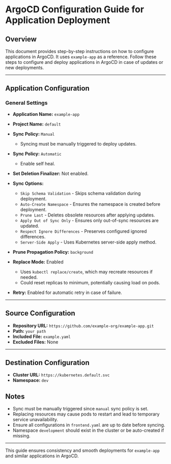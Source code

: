 # ArgoCD Configuration Guide for Application Deployment

## Overview
This document provides step-by-step instructions on how to configure applications in ArgoCD. It uses `example-app` as a reference. Follow these steps to configure and deploy applications in ArgoCD in case of updates or new deployments.

---

## Application Configuration
### General Settings
- **Application Name:** `example-app`
- **Project Name:** `default`
- **Sync Policy:** `Manual`
  - Syncing must be manually triggered to deploy updates.

- **Sync Policy:** `Automatic`
  - Enable self heal.
- **Set Deletion Finalizer:** Not enabled.
- **Sync Options:**
  - `Skip Schema Validation` - Skips schema validation during deployment.
  - `Auto-Create Namespace` - Ensures the namespace is created before deployment.
  - `Prune Last` - Deletes obsolete resources after applying updates.
  - `Apply Out of Sync Only` - Ensures only out-of-sync resources are updated.
  - `Respect Ignore Differences` - Preserves configured ignored differences.
  - `Server-Side Apply` - Uses Kubernetes server-side apply method.
- **Prune Propagation Policy:** `background`
- **Replace Mode:** Enabled
  - Uses `kubectl replace/create`, which may recreate resources if needed.
  - Could reset replicas to minimum, potentially causing load on pods.
- **Retry:** Enabled for automatic retry in case of failure.

---

## Source Configuration
- **Repository URL:** `https://github.com/example-org/example-app.git`
- **Path:** `your path`
- **Included File:** `example.yaml`
- **Excluded Files:** None

---

## Destination Configuration
- **Cluster URL:** `https://kubernetes.default.svc`
- **Namespace:** `dev`


## Notes
- Sync must be manually triggered since `manual` sync policy is set.
- Replacing resources may cause pods to restart and lead to temporary service unavailability.
- Ensure all configurations in `frontend.yaml` are up to date before syncing.
- Namespace `development` should exist in the cluster or be auto-created if missing.

---

This guide ensures consistency and smooth deployments for `example-app` and similar applications in ArgoCD.
